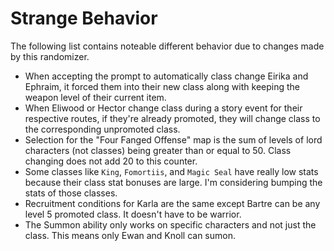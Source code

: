 # Strange Behavior

The following list contains noteable different behavior due to changes made by this randomizer.

 - When accepting the prompt to automatically class change Eirika and Ephraim, it forced them into their new class along with keeping the weapon level of their current item.
 - When Eliwood or Hector change class during a story event for their respective routes, if they're already promoted, they will change class to the corresponding unpromoted class.
 - Selection for the "Four Fanged Offense" map is the sum of levels of lord characters (not classes) being greater than or equal to 50. Class changing does not add 20 to this counter.
 - Some classes like `King`, `Fomortiis`, and `Magic Seal` have really low stats because their class stat bonuses are large. I'm considering bumping the stats of those classes.
 - Recruitment conditions for Karla are the same except Bartre can be any level 5 promoted class. It doesn't have to be warrior.
 - The Summon ability only works on specific characters and not just the class. This means only Ewan and Knoll can sumon.
